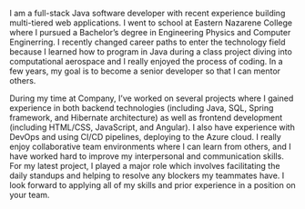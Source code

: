 I am a full-stack Java software developer with recent experience building multi-tiered web applications. I went to school at Eastern Nazarene College where I pursued a Bachelor’s degree in Engineering Physics and Computer Enginerring. I recently changed career paths to enter the technology field because I learned how to program in Java during a class project diving into computational aerospace and I really enjoyed the process of coding. In a few years, my goal is to become a senior developer so that I can mentor others.

During my time at Company, I’ve worked on several projects where I gained experience in both backend technologies (including Java, SQL, Spring framework, and Hibernate architecture) as well as frontend development (including HTML/CSS, JavaScript, and Angular). I also have experience with DevOps and using CI/CD pipelines, deploying to the Azure cloud. I really enjoy collaborative team environments where I can learn from others, and I have worked hard to improve my interpersonal and communication skills. For my latest project, I played a major role which involves facilitating the daily standups and helping to resolve any blockers my teammates have. I look forward to applying all of my skills and prior experience in a position on your team.

